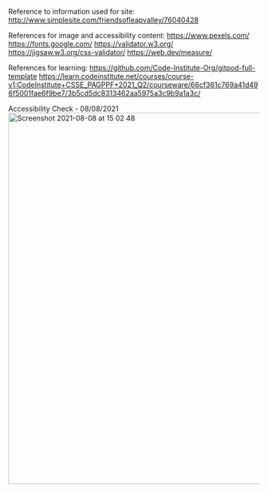 Reference to information used for site: 
http://www.simplesite.com/friendsofleapvalley/76040428

References for image and accessibility content:
https://www.pexels.com/
https://fonts.google.com/
https://validator.w3.org/
https://jigsaw.w3.org/css-validator/
https://web.dev/measure/

References for learning:
https://github.com/Code-Institute-Org/gitpod-full-template
https://learn.codeinstitute.net/courses/course-v1:CodeInstitute+CSSE_PAGPPF+2021_Q2/courseware/66cf361c769a41d496f5001fae6f9be7/3b5cd5dc8313462aa5975a3c9b9a1a3c/

Accessibility Check - 08/08/2021
<img width="745" alt="Screenshot 2021-08-08 at 15 02 48" src="https://user-images.githubusercontent.com/88032465/128634666-720ecd7d-3512-4191-bd85-ee7afcf47f03.png">
